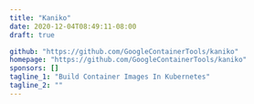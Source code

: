 ```yaml
---
title: "Kaniko"
date: 2020-12-04T08:49:11-08:00
draft: true

github: "https://github.com/GoogleContainerTools/kaniko"
homepage: "https://github.com/GoogleContainerTools/kaniko"
sponsors: []
tagline_1: "Build Container Images In Kubernetes"
tagline_2: ""
---
```



